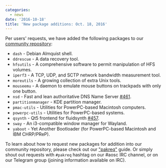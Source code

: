 ```yaml
---
categories:
  - news
date: '2016-10-18'
title: 'New package additions: Oct. 18, 2016'
---
```



Per users' requests, we have added the following packages to our [community repository](https://repo.aosc.io/):

- `dash` - Debian Almquist shell.
- `ddrescue` - A data recovery tool.
- `hfsutils` - A comprehensive software to permit manipulation of HFS volumes.
- `iperf3` - A TCP, UDP, and SCTP network bandwidth measurement tool.
- `moreutils` - A growing collection of extra Unix tools.
- `mouseemu` - A daemon to emulate mouse buttons on trackpads with only one button.
- `nsd` - Fast and lean authoritative DNS Name Server [#461](https://github.com/AOSC-Dev/aosc-os-abbs/issues/461).
- `partitionmanager` - KDE partition manager.
- `pmac-utils` - Utilities for PowerPC-based Macintosh computers.
- `powerpc-utils` - Utilities for PowerPC-based systems.
- `qsynth` - Qt5 frontend for fluidsynth [#457](https://github.com/AOSC-Dev/aosc-os-abbs/issues/457).
- `sway` - An i3-compatible window manager for Wayland.
- `yaboot` - Yet Another Bootloader (for PowerPC-based Macintosh and IBM CHRP/PReP).

To learn about how to request new packages for addition into our community repository, please check out our ["pakreq"](https://github.com/AOSC-Dev/aosc-os-abbs/blob/staging/CONTRIBUTING.md#hey-i-need-a-new-package) guide. Or simply shout out requests with `#pakreq` hashtag on our #aosc IRC channel, or on our Telegram group (joining information available on IRC).